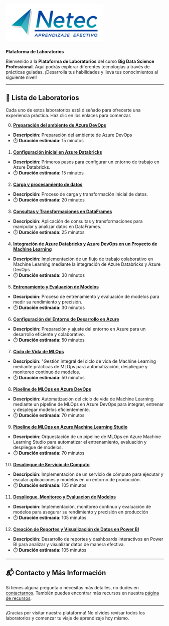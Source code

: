 # ![Logo](images/neteclogo.png) 

**Plataforma de Laboratorios**

Bienvenido a la **Plataforma de Laboratorios** del curso **Big Data Science Professional**. Aquí podrás explorar diferentes tecnologías a través de prácticas guiadas. ¡Desarrolla tus habilidades y lleva tus conocimientos al siguiente nivel!

---

## 🌟 **Lista de Laboratorios**

Cada uno de estos laboratorios está diseñado para ofrecerte una experiencia práctica. Haz clic en los enlaces para comenzar.

00. **[Preparación del ambiente de Azure DevOps](/Capítulo1/lab0.md)**
   - **Descripción**: Preparación del ambiente de Azure DevOps
   - ⏱️ **Duración estimada**: 15 minutos

01. **[Configuración inicial en Azure Databricks](/Capítulo1/lab1.md)**
   - **Descripción**: Primeros pasos para configurar un entorno de trabajo en Azure Databricks.
   - ⏱️ **Duración estimada**: 15 minutos

02. **[Carga y procesamiento de datos](/Capítulo2/lab2.md)**
   - **Descripción**: Proceso de carga y transformación inicial de datos.
   - ⏱️ **Duración estimada**: 20 minutos

03. **[Consultas y Transformaciones en DataFrames](/Capítulo3/lab3.md)**
   - **Descripción**: Aplicación de consultas y transformaciones para manipular y analizar datos en DataFrames.
   - ⏱️ **Duración estimada**: 25 minutos

04. **[Integración de Azure Databricks y Azure DevOps en un Proyecto de Machine Learning ](/Capítulo4/lab4.md)**
   - **Descripción**: Implementación de un flujo de trabajo colaborativo en Machine Learning mediante la integración de Azure Databricks y Azure DevOps
   - ⏱️ **Duración estimada**: 30 minutos

05. **[Entrenamiento y Evaluación de Modelos](/Capítulo5/lab5.md)**
   - **Descripción**: Proceso de entrenamiento y evaluación de modelos para medir su rendimiento y precisión.
   - ⏱️ **Duración estimada**: 30 minutos

06. **[Configuración del Entorno de Desarrollo en Azure](/Capítulo6/README_6.1.md)**
   - **Descripción**: Preparación y ajuste del entorno en Azure para un desarrollo eficiente y colaborativo.
   - ⏱️ **Duración estimada**: 50 minutos

07. **[Ciclo de Vida de MLOps](/Capítulo6/README_6.2.md)**
   - **Descripción**: "Gestión integral del ciclo de vida de Machine Learning mediante prácticas de MLOps para automatización, despliegue y monitoreo continuo de modelos.
   - ⏱️ **Duración estimada**: 50 minutos

08. **[Pipeline de MLOps en Azure DevOps](/Capítulo7/README_7.1.md)**
   - **Descripción**: Automatización del ciclo de vida de Machine Learning mediante un pipeline de MLOps en Azure DevOps para integrar, entrenar y desplegar modelos eficientemente.
   - ⏱️ **Duración estimada**: 70 minutos

09. **[Pipeline de MLOps en Azure Machine Learning Studio](/Capítulo7/README_7.2.md)**
   - **Descripción**: Orquestación de un pipeline de MLOps en Azure Machine Learning Studio para automatizar el entrenamiento, evaluación y despliegue de modelos.
   - ⏱️ **Duración estimada**: 70 minutos

10. **[Despliegue de Servicio de Computo](/Capítulo8/README_8.1.md)**
   - **Descripción**: Implementación de un servicio de cómputo para ejecutar y escalar aplicaciones y modelos en un entorno de producción.
   - ⏱️ **Duración estimada**: 105 minutos

11. **[Despliegue, Monitoreo y Evaluacion de Modelos](/Capítulo8/README_8.2.md)**
   - **Descripción**: Implementación, monitoreo continuo y evaluación de modelos para asegurar su rendimiento y precisión en producción
   - ⏱️ **Duración estimada**: 105 minutos

12. **[Creación de Reportes y Visualización de Datos en Power BI](/Capítulo9/README_9.1.md)**
   - **Descripción**: Desarrollo de reportes y dashboards interactivos en Power BI para analizar y visualizar datos de manera efectiva.
   - ⏱️ **Duración estimada**: 105 minutos

---

## 📬 **Contacto y Más Información**

Si tienes alguna pregunta o necesitas más detalles, no dudes en [contactarnos](mailto:soporte@netec.com). También puedes encontrar más recursos en nuestra [página de recursos](https://netec.com).

---

¡Gracias por visitar nuestra plataforma! No olvides revisar todos los laboratorios y comenzar tu viaje de aprendizaje hoy mismo.

